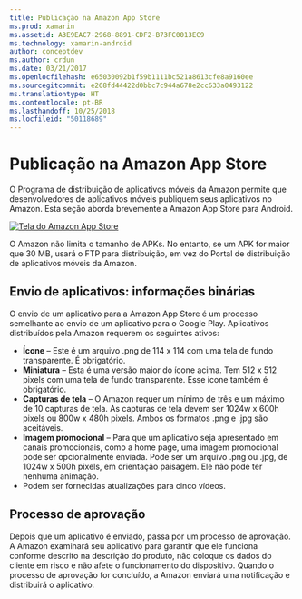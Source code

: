 ```yaml
---
title: Publicação na Amazon App Store
ms.prod: xamarin
ms.assetid: A3E9EAC7-2968-8891-CDF2-B73FC0013EC9
ms.technology: xamarin-android
author: conceptdev
ms.author: crdun
ms.date: 03/21/2017
ms.openlocfilehash: e65030092b1f59b1111bc521a8613cfe8a9160ee
ms.sourcegitcommit: e268fd44422d0bbc7c944a678e2cc633a0493122
ms.translationtype: HT
ms.contentlocale: pt-BR
ms.lasthandoff: 10/25/2018
ms.locfileid: "50118689"
---
```

# <a name="publishing-to-the-amazon-app-store"></a>Publicação na Amazon App Store

O Programa de distribuição de aplicativos móveis da Amazon permite que desenvolvedores de aplicativos móveis publiquem seus aplicativos no Amazon. Esta seção aborda brevemente a Amazon App Store para Android. 

[ ![Tela do Amazon App Store](publishing-to-amazon-images/amazon-app-store.png)](publishing-to-amazon-images/amazon-app-store.png#lightbox)

O Amazon não limita o tamanho de APKs. No entanto, se um APK for maior que 30 MB, usará o FTP para distribuição, em vez do Portal de distribuição de aplicativos móveis da Amazon.


## <a name="submitting-apps-binary-info"></a>Envio de aplicativos: informações binárias

O envio de um aplicativo para a Amazon App Store é um processo semelhante ao envio de um aplicativo para o Google Play. Aplicativos distribuídos pela Amazon requerem os seguintes ativos: 

-   **Ícone** &ndash; Este é um arquivo .png de 114 x 114 com uma tela de fundo transparente. É obrigatório.
-   **Miniatura** &ndash; Esta é uma versão maior do ícone acima. Tem 512 x 512 pixels com uma tela de fundo transparente. Esse ícone também é obrigatório.
-   **Capturas de tela** &ndash; O Amazon requer um mínimo de três e um máximo de 10 capturas de tela. As capturas de tela devem ser 1024w x 600h pixels ou 800w x 480h pixels. Ambos os formatos .png e .jpg são aceitáveis.
-   **Imagem promocional** &ndash; Para que um aplicativo seja apresentado em canais promocionais, como a home page, uma imagem promocional pode ser opcionalmente enviada. Pode ser um arquivo .png ou .jpg, de 1024w x 500h pixels, em orientação paisagem. Ele não pode ter nenhuma animação.
-  Podem ser fornecidas atualizações para cinco vídeos.



## <a name="approval-process"></a>Processo de aprovação

Depois que um aplicativo é enviado, passa por um processo de aprovação.
A Amazon examinará seu aplicativo para garantir que ele funciona conforme descrito na descrição do produto, não coloque os dados do cliente em risco e não afete o funcionamento do dispositivo. Quando o processo de aprovação for concluído, a Amazon enviará uma notificação e distribuirá o aplicativo.
